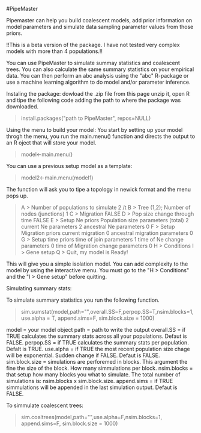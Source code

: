 #PipeMaster

Pipemaster can help you build coalescent models, add prior information on model parameters and simulate data sampling parameter values from those priors.

!!This is a beta version of the package. I have not tested very complex models with more than 4 populations.!!

You can use PipeMaster to simulate summay statistics and coalescent trees. You can also calculate the same summary statistics on your empirical data. You can then perform an abc analysis using the "abc" R-package or use a machine learning algorithm to do model and/or parameter inference.

Instaling the package:
dowload the .zip file from this page unzip it, open R and tipe the following code adding the path to where the package was downloaded.

> install.packages("path to PipeMaster", repos=NULL)

Using the menu to build your model:
You start by setting up your model throgh the menu, you run the main.menu() function and directs the output to an R oject that will store your model.

> model<-main.menu()

You can use a previous setup model as a template:

> model2<-main.menu(model1)

The function will ask you to tipe a topology in newick format and the menu pops up.


> A > Number of populations to simulate      2 /t
> B > Tree                                   (1,2);
>     Number of nodes (junctions)            1
> C > Migration                              FALSE
> D > Pop size change through time           FALSE
> E > Setup Ne priors
>     Population size parameters (total)     2
>     current Ne parameters                  2
>     ancestral Ne parameters                0
> F > Setup Migration priors
>     current migration                      0
>     ancestral migration parameters         0
> G > Setup time priors 
>     time of join parameters                1
>     time of Ne change parameters           0
>     time of Migration change parameters    0
> H > Conditions
> I > Gene setup
> Q > Quit, my model is Ready!

This will give you a simple isolation model. You can add complexity to the model by using the interactive menu.
You must go to the "H > Conditions" and the "I > Gene setup" before quitting.

Simulating summary stats:

To simulate summary statistics you run the following function.

> sim.sumstat(model,path="",overall.SS=F,perpop.SS=T,nsim.blocks=1,use.alpha = T, append.sims=F, sim.block.size = 1000)

model = your model object
path = path to write the output
overall.SS = if TRUE calculates the summary stats across all your populations. Defaut is FALSE.
perpop.SS = if TRUE calculates the summary stats per population. Defalt is TRUE.
use.alpha = if TRUE the most recent population size chage will be exponential. Sudden change if FALSE. Defaut is FALSE.
sim.block.size = simulations are perforemed in blocks. This argument the fine the size of the block. How many simmulations per block.
nsim.blocks = that setup how many blocks you what to simulate. The total number of simulations is: nsim.blocks x sim.block.size.
append.sims = if TRUE simmulations will be appended in the last simulation output. Defaut is FALSE.

To simmulate coalescent trees:

> sim.coaltrees(model,path="",use.alpha=F,nsim.blocks=1, append.sims=F, sim.block.size = 1000)


